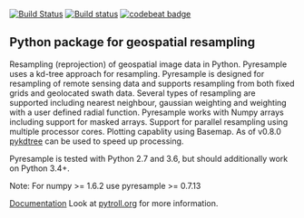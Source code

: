 [![Build Status](https://travis-ci.org/pytroll/pyresample.svg?branch=master)](https://travis-ci.org/pytroll/pyresample)
[![Build status](https://ci.appveyor.com/api/projects/status/a34o4utf8dqjsob1/branch/master?svg=true)](https://ci.appveyor.com/project/pytroll/pyresample/branch/master)
[![codebeat badge](https://codebeat.co/badges/2b9f14bc-758c-4fe1-967d-85b11e934983)](https://codebeat.co/projects/github-com-pytroll-pyresample-master)

Python package for geospatial resampling
----------------------------------------

Resampling (reprojection) of geospatial image data in Python.
Pyresample uses a kd-tree approach for resampling.
Pyresample is designed for resampling of remote sensing data and supports resampling from both fixed grids and geolocated swath data.
Several types of resampling are supported including nearest neighbour, gaussian weighting and weighting with a user defined radial function.
Pyresample works with Numpy arrays including support for masked arrays.
Support for parallel resampling using multiple processor cores.
Plotting capablity using Basemap. As of v0.8.0 [pykdtree](https://github.com/storpipfugl/pykdtree) can be used to speed up processing.

Pyresample is tested with Python 2.7 and 3.6, but should additionally work
on Python 3.4+.

Note: For numpy >= 1.6.2 use pyresample >= 0.7.13  

[Documentation](https://pyresample.readthedocs.org/en/latest/)
Look at [pytroll.org](http://pytroll.org/) for more information.
